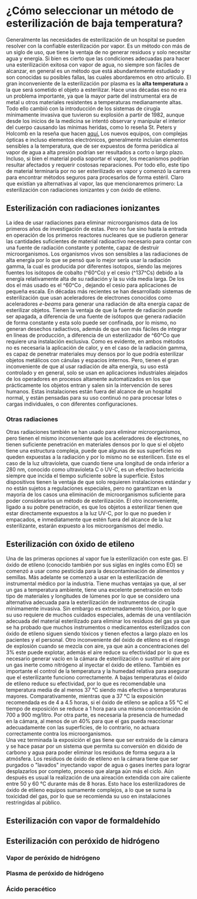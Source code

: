 # ¿Cómo seleccionar un método de esterilización de baja temperatura?

Generalmente las necesidades de esterilización de un hospital se pueden resolver con la confiable esterilización por vapor. Es un método con más de un siglo de uso, que tiene la ventaja de no generar residuos y solo necesitar agua y energía. Si bien es cierto que las condiciones adecuadas para hacer una esterilización exitosa con vapor de agua, no siempre son fáciles de alcanzar, en general es un método que está abundantemente estudiado y son conocidas su posibles fallas, las cuales abordaremos en otro artículo.
El gran inconveniente de la esterilización por plasma es la **alta temperatura** a la que será sometido el objeto a esterilizar. Hace unas décadas eso no era un problema importante, ya que la mayor parte del instrumental era de metal u otros materiales resistentes a temperaturas medianamente altas. Todo ello cambió con la introducción de los sistemas de cirugía mínimamente invasiva que tuvieron su explosión a partir de 1982, aunque desde los inicios de la medicina se intentó observar y manipular el interior del cuerpo causando las mínimas heridas, como lo reseña St. Peters y Holcomb en la reseña que hacen [aquí.](https://www.researchgate.net/publication/290163874_History_of_minimally_invasive_surgery)
Los nuevos equipos, con complejas ópticas e incluso elementos electrónicos, generalmente incluían elementos sensibles a la temperatura, que de ser expuestos de forma periódica al vapor de agua a alta presión podrían ser resultados a corto o largo plazo. Incluso, si bien el material podía soportar el vapor, los mecanismos podrían resultar afectados y requerir costosas reparaciones. Por todo ello, este tipo de material terminaría por no ser esterilizado en vapor y comenzó la carrera para encontrar métodos seguros para procesarlos de forma estéril. 
Claro que existían ya alternativas al vapor, las que mencionaremos primero: La esterilización con radiaciones ionizantes y con óxido de etileno.

## Esterilización con radiaciones ionizantes

La idea de usar radiaciones para eliminar microorganismos data de los primeros años de investigación de estas. Pero no fue sino hasta la entrada en operación de los primeros reactores nucleares que se pudieron generar las cantidades suficientes de material radioactivo necesario para contar con una fuente de radiación constante y potente, capaz de destruir microorganismos. Los organismos  vivos son sensibles a las radiaciones de alta energía por lo que se pensó que lo mejor sería usar la radiación gamma, la cual es producida por diferentes isotopos, siendo las mejores fuentes los isótopos de cobalto (^60^Co) y el cesio (^137^Cs)  debido a la energía relativamente alta de su radiación y la su vida media larga. De los dos el más usado es el ^60^Co , dejando el cesio para aplicaciones de pequeña escala. En décadas más recientes se han desarrollado sistemas de esterilización que usan aceleradores de electrones conocidos como aceleradores *e-beams* para generar una radiación de alta energía capaz de esterilizar objetos. Tienen la ventaja de que la fuente de radiación puede ser apagada, a diferencia de una fuente de isótopos que genera radiación de forma constante y esta solo puede ser confinada, por lo mismo, no generan desechos radiactivos, además de que son más fáciles de integrar en líneas de producción, a diferencia de un esterilizador de ^60^Co que requiere una instalación exclusiva. 
Como es evidente, en ambos métodos no es necesaria la aplicación de calor, y en el caso de la radiación gamma, es capaz de penetrar materiales muy densos por lo que podría esterilizar objetos metálicos con cánulas y espacios internos. Pero, tienen el gran inconveniente de que al usar radiación de alta energía, su uso está controlado y en general, solo se usan en aplicaciones industriales alejados de los operadores en procesos altamente automatizados en los que prácticamente los objetos entran y salen sin la intervención de seres humanos. Estas instalaciones están fuera del alcance de un hospital normal, y están pensadas para su uso continuó no para procesar lotes o cargas individuales, o con diferentes configuraciones.

### Otras radiaciones

Otras radiaciones también se han usado para eliminar microorganismos, pero tienen el mismo inconveniente que los aceleradores de electrones, no tienen suficiente penetración en materiales densos por lo que si el objeto tiene una estructura compleja, puede que algunas de sus superficies no queden expuestas a la radiación y por lo mismo no se esterilicen. Este es el caso de la luz ultravioleta, que cuando tiene una longitud de onda inferior a 280 nm, conocido como ultravioleta C o UV-C, es un efectivo bactericida siempre que incida el tiempo suficiente sobre la superficie. Estos dispositivos tienen la ventaja de que solo requieren instalaciones estándar y no están sujetos a regulaciones especiales, pero no garantizan en la mayoría de los casos una eliminación de microorganismos suficiente para poder considerarlos un método de esterilización. El otro inconveniente, ligado a su pobre penetración, es que los objetos a esterilizar tienen que estar directamente expuestos a la luz UV-C, por lo que no pueden ir empacados, e inmediatamente que estén fuera del alcance de la luz esterilizante, estarán expuesto a los microorganismos del medio.

## Esterilización con óxido de etileno

Una de las primeras opciones al vapor fue la esterilización con este gas. El óxido de etileno (conocido también por sus siglas en inglés como EO) se comenzó a usar como pesticida para la descontaminación de alimentos y semillas. Más adelante se comenzó a usar en la esterilización de instrumental médico por la industria. Tiene muchas ventajas ya que, al ser un gas a temperatura ambiente, tiene una excelente penetración en todo tipo de materiales y longitudes de lúmenes por lo que se considero una alternativa adecuada para la esterilización de instrumentos de cirugía mínimamente invasiva. Sin embargo es extremadamente tóxico, por lo que su uso requiere de muchos cuidados especiales, además de una ventilación adecuada del material esterilizado para eliminar los residuos del gas ya que se ha probado que muchos instrumentos o medicamentos esterilizados con óxido de etileno siguen siendo tóxicos y tienen efectos a largo plazo en los pacientes y el personal. Otro inconveniente del óxido de etileno es el riesgo de explosión cuando se mezcla con aire, ya que aún a concentraciones del 3% este puede explotar, además el aire reduce su efectividad por lo que es necesario generar vacío en la cámara de esterilización o sustituir el aire por un gas inerte como nitrógeno al inyectar el óxido de etileno. 
También es importante el control de la temperatura y la humedad relativa para asegurar que el esterilizante funciono correctamente. A bajas temperaturas el óxido de etileno reduce su efectividad, por lo que es recomendable una temperatura media de al menos 37 °C siendo más efectivo a temperaturas mayores. Comparativamente, mientras que a 37 °C la exposición recomendada es de 4 a 4.5 horas, si el óxido de etileno se aplica a 55 °C el tiempo de exposición se reduce a 1 hora para una misma concentración de 700 a 900 mg/litro. Por otra parte, es necesaria la presencia de humedad en la cámara, al menos de un 40% para que el gas pueda reaccionar adecuadamente con las superficies, de lo contrario, no actuara correctamente contra los microorganismos.    
Una vez terminada la exposición el gas tiene que ser extraído de la cámara y se hace pasar por un sistema que permita su conversión en dióxido de carbono y agua para poder eliminar los residuos de forma segura a la atmósfera. Los residuos de óxido de etileno en la cámara tiene que ser purgados o "lavados" inyectando vapor de agua o gases inertes para lograr desplazarlos por completo, proceso que alarga aún más el ciclo. Aún después es usual la realización de una aireación extendida con aire caliente entre 50 y 60 °C durante más de 8 horas. 
Esto hace los esterilizadores de óxido de etileno equipos sumamente complejos, a lo que se suma la toxicidad del gas, por lo que se recomienda su uso en instalaciones restringidas al público. 
## Esterilización con vapor de formaldehído

## Esterilización con peróxido de hidrógeno

### Vapor de peróxido de hidrógeno

### Plasma de peróxido de hidrógeno

### Ácido peracético
